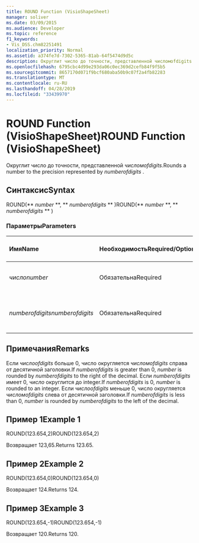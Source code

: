```yaml
---
title: ROUND Function (VisioShapeSheet)
manager: soliver
ms.date: 03/09/2015
ms.audience: Developer
ms.topic: reference
f1_keywords:
- Vis_DSS.chm82251491
localization_priority: Normal
ms.assetid: a374fe7d-7302-5365-81ab-64f5474d9d5c
description: Округлит число до точности, представленной числомofdigits.
ms.openlocfilehash: 6795cbc4d99e293da06c0ec369d2cefb84f9f5b5
ms.sourcegitcommit: 8657170d071f9bcf680aba50b9c07f2a4fb82283
ms.translationtype: MT
ms.contentlocale: ru-RU
ms.lasthandoff: 04/28/2019
ms.locfileid: "33439970"
---
```

# <a name="round-function-visioshapesheet"></a><span data-ttu-id="0a516-103">ROUND Function (VisioShapeSheet)</span><span class="sxs-lookup"><span data-stu-id="0a516-103">ROUND Function (VisioShapeSheet)</span></span>

<span data-ttu-id="0a516-104">Округлит число до точности, представленной *числомofdigits.*</span><span class="sxs-lookup"><span data-stu-id="0a516-104">Rounds a number to the precision represented by  *numberofdigits*  .</span></span> 
  
## <a name="syntax"></a><span data-ttu-id="0a516-105">Синтаксис</span><span class="sxs-lookup"><span data-stu-id="0a516-105">Syntax</span></span>

<span data-ttu-id="0a516-106">ROUND(\*\* *number* \*\*, \*\* *numberofdigits* \*\* )</span><span class="sxs-lookup"><span data-stu-id="0a516-106">ROUND(\*\* *number* \*\*, \*\* *numberofdigits* \*\* )</span></span> 
  
### <a name="parameters"></a><span data-ttu-id="0a516-107">Параметры</span><span class="sxs-lookup"><span data-stu-id="0a516-107">Parameters</span></span>

|<span data-ttu-id="0a516-108">**Имя**</span><span class="sxs-lookup"><span data-stu-id="0a516-108">**Name**</span></span>|<span data-ttu-id="0a516-109">**Необходимость**</span><span class="sxs-lookup"><span data-stu-id="0a516-109">**Required/Optional**</span></span>|<span data-ttu-id="0a516-110">**Тип данных**</span><span class="sxs-lookup"><span data-stu-id="0a516-110">**Data Type**</span></span>|<span data-ttu-id="0a516-111">**Описание**</span><span class="sxs-lookup"><span data-stu-id="0a516-111">**Description**</span></span>|
|:-----|:-----|:-----|:-----|
| <span data-ttu-id="0a516-112">_число_</span><span class="sxs-lookup"><span data-stu-id="0a516-112">_number_</span></span> <br/> |<span data-ttu-id="0a516-113">Обязательна</span><span class="sxs-lookup"><span data-stu-id="0a516-113">Required</span></span>  <br/> |<span data-ttu-id="0a516-114">**Number**</span><span class="sxs-lookup"><span data-stu-id="0a516-114">**Number**</span></span> <br/> |<span data-ttu-id="0a516-115">Номер, который необходимо округить.</span><span class="sxs-lookup"><span data-stu-id="0a516-115">The number to round off.</span></span>  <br/> |
| <span data-ttu-id="0a516-116">_numberofdigits_</span><span class="sxs-lookup"><span data-stu-id="0a516-116">_numberofdigits_</span></span> <br/> |<span data-ttu-id="0a516-117">Обязательна</span><span class="sxs-lookup"><span data-stu-id="0a516-117">Required</span></span>  <br/> |<span data-ttu-id="0a516-118">**Number**</span><span class="sxs-lookup"><span data-stu-id="0a516-118">**Number**</span></span> <br/> |<span data-ttu-id="0a516-119">Количество десятичных мест точности.</span><span class="sxs-lookup"><span data-stu-id="0a516-119">The number of decimal places of precision.</span></span>  <br/> |
   
## <a name="remarks"></a><span data-ttu-id="0a516-120">Примечания</span><span class="sxs-lookup"><span data-stu-id="0a516-120">Remarks</span></span>

<span data-ttu-id="0a516-121">Если _числоofdigits_ больше 0,  число округляется _числомofdigits_ справа от десятичной заголовки.</span><span class="sxs-lookup"><span data-stu-id="0a516-121">If  _numberofdigits_ is greater than 0,  _number_ is rounded by  _numberofdigits_ to the right of the decimal.</span></span> <span data-ttu-id="0a516-122">Если  _numberofdigits_ имеет 0,  _число_ округлится до integer.</span><span class="sxs-lookup"><span data-stu-id="0a516-122">If  _numberofdigits_ is 0,  _number_ is rounded to an integer.</span></span> <span data-ttu-id="0a516-123">Если _числоofdigits_ меньше 0,  число округляется _числомofdigits_ слева от десятичной заголовки.</span><span class="sxs-lookup"><span data-stu-id="0a516-123">If  _numberofdigits_ is less than 0,  _number_ is rounded by  _numberofdigits_ to the left of the decimal.</span></span> 
  
## <a name="example-1"></a><span data-ttu-id="0a516-124">Пример 1</span><span class="sxs-lookup"><span data-stu-id="0a516-124">Example 1</span></span>

<span data-ttu-id="0a516-125">ROUND(123.654,2)</span><span class="sxs-lookup"><span data-stu-id="0a516-125">ROUND(123.654,2)</span></span>
  
<span data-ttu-id="0a516-126">Возвращает 123,65.</span><span class="sxs-lookup"><span data-stu-id="0a516-126">Returns 123.65.</span></span>
  
## <a name="example-2"></a><span data-ttu-id="0a516-127">Пример 2</span><span class="sxs-lookup"><span data-stu-id="0a516-127">Example 2</span></span>

<span data-ttu-id="0a516-128">ROUND(123.654,0)</span><span class="sxs-lookup"><span data-stu-id="0a516-128">ROUND(123.654,0)</span></span>
  
<span data-ttu-id="0a516-129">Возвращает 124.</span><span class="sxs-lookup"><span data-stu-id="0a516-129">Returns 124.</span></span>
  
## <a name="example-3"></a><span data-ttu-id="0a516-130">Пример 3</span><span class="sxs-lookup"><span data-stu-id="0a516-130">Example 3</span></span>

<span data-ttu-id="0a516-131">ROUND(123.654,-1)</span><span class="sxs-lookup"><span data-stu-id="0a516-131">ROUND(123.654,-1)</span></span>
  
<span data-ttu-id="0a516-132">Возвращает 120.</span><span class="sxs-lookup"><span data-stu-id="0a516-132">Returns 120.</span></span>
  


